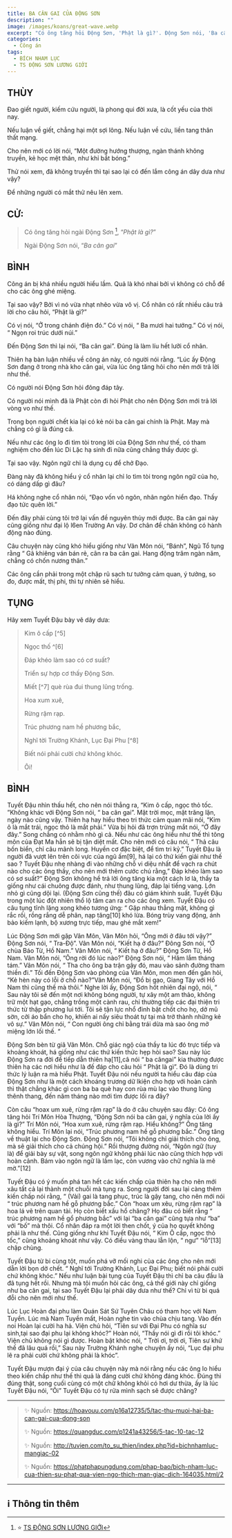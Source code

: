 ```yaml
---
title: BA CÂN GAI CỦA ĐỘNG SƠN
description: ""
image: /images/koans/great-wave.webp
excerpt: "Có ông tăng hỏi Động Sơn, 'Phật là gì?'. Động Sơn nói, 'Ba cân gai'"
categories:
  - Công án
tags:
  - BÍCH NHAM LỤC
  - TS ĐỘNG SƠN LƯƠNG GIỚI
---
```


## THÙY

Đao giết người, kiếm cứu người, là phong qui đời xưa, là cốt yếu của thời nay.

Nếu luận về giết, chẳng hại một sợi lông. Nếu luận về cứu, liền tang thân thất mạng.

Cho nên mới có lời nói, “Một đường hướng thượng, ngàn thánh không truyền, kẻ học mệt thân, như khỉ bắt bóng.”

Thử nói xem, đã không truyền thì tại sao lại có đến lắm công án dây dưa như vậy?

Để những người có mắt thử nêu lên xem.

## CỬ:

> Có ông tăng hỏi ngài Động Sơn [^1], “_Phật là gì?_”
>
> Ngài Động Sơn nói, “_Ba cân gai_”

## BÌNH

Công án bị khá nhiều người hiểu lầm. Quả là khó nhai bởi vì không có chỗ để cho các ông ghé miệng.

Tại sao vậy? Bởi vì nó vừa nhạt nhẽo vừa vô vị. Cổ nhân có rất nhiều câu trả lời cho câu hỏi, “Phật là gì?”

Có vị nói, “Ở trong chánh điện đó.” Có vị nói, “ Ba mươi hai tướng.” Có vị nói, “ Ngọn roi trúc dưới núi.”

Đến Động Sơn thì lại nói, “Ba cân gai”. Đúng là làm líu hết lưỡi cổ nhân.

Thiên hạ bàn luận nhiều về công án này, có người nói rằng. “Lúc ấy Động Sơn đang ở trong nhà kho cân gai, vừa lúc ông tăng hỏi cho nên mới trả lời như thế.

Có người nói Động Sơn hỏi đông đáp tây.

Có người nói mình đã là Phật còn đi hỏi Phật cho nên Động Sơn mới trả lời vòng vo như thế.

Trong bọn người chết kia lại có kẻ nói ba cân gai chính là Phật. May mà chẳng có gì là đúng cả.

Nếu như các ông lo đi tìm tòi trong lời của Động Sơn như thế, có tham nghiệm cho đến lúc Di Lặc hạ sinh đi nữa cũng chẳng thấy được gì.

Tại sao vậy. Ngôn ngữ chỉ là dụng cụ để chở Đạo.

Đàng này đã không hiểu ý cổ nhân lại chỉ lo tìm tòi trong ngôn ngữ của họ, có dáng dấp gì đâu?

Há không nghe cổ nhân nói, “Đạo vốn vô ngôn, nhân ngôn hiển đạo. Thấy đạo tức quên lời.”

Đến đây phải cùng tôi trở lại vấn đề nguyên thủy mới được. Ba cân gai này cũng giồng như đại lộ l6en Trường An vậy. Dơ chân để chân không có hành động nào đúng.

Câu chuyện này cũng khó hiểu giống như Vân Môn nói, “Bánh”, Ngũ Tổ tụng rằng “ Gã khiêng ván bán rẻ, cân ra ba cân gai. Hang động trăm ngàn năm, chẳng có chốn nương thân.”

Các ông cần phải trong một chặp rũ sạch tư tưởng cảm quan, ý tưởng, so đo, được mất, thị phi, thì tự nhiên sẽ hiểu.

## TỤNG

Hãy xem Tuyết Đậu bày vẽ dây dưa:

> Kim ô cấp [^5]
>
> Ngọc thố ^[6]
>
> Đáp khéo làm sao có cơ suất?
>
> Triển sự hợp cơ thấy Động Sơn.
>
> Miết [^7] què rùa đui thung lũng trống.
>
> Hoa xum xuê,
>
> Rừng rậm rạp.
>
> Trúc phương nam hề phương bắc,
>
> Nghĩ tời Trường Khánh, Lục Đại Phu [^8]
>
> Biết nói phải cười chứ không khóc.
>
> Ôi!

## BÌNH

Tuyết Đậu nhìn thấu hết, cho nên nói thẳng ra, “Kim ô cấp, ngọc thỏ tốc. ”Không khác với Động Sơn nói, “ ba cân gai”. Mặt trời mọc, mặt trăng lặn, ngày nào cũng vậy. Thiên hạ hay hiểu theo tri thức cảm quan mãi nói, “Kim ô là mắt trái, ngọc thỏ là mắt phải.” Vừa bị hỏi đã trợn trừng mắt nói, “Ở đây đây.” Song chẳng có nhằm nhò gì cả. Nếu như các ông hiểu như thế thì tông môn của Đạt Ma hẳn sẽ bị tận diệt mất. Cho nên mới có câu nói, “ Thả câu bốn biển, chỉ câu mãnh long. Huyền cơ đặc biệt, để tìm tri kỷ.” Tuyết Đậu là người đã vượt lên trên cõi vực của ngũ ấm[9], há lại có thứ kiến giải như thế sao ? Tuyết Đậu nhẹ nhàng đi vào những chỗ vi diệu nhất để vạch ra chút nào cho các ông thấy, cho nên mới thêm cước chú rằng,” Đáp khéo làm sao có sơ suất?” Động Sơn không hề trả lời ông tăng kia một cách lơ là, thầy ta giống như cái chuông được đánh, như thung lũng, đáp lại tiếng vang. Lớn nhỏ gì cũng dội lại. (Động Sơn cũng thế) đâu có giám khinh suất. Tuyết Đậu trong một lúc đột nhiên thổ lộ tâm can ra cho các ông xem. Tuyết Đậu có câu tụng tĩnh lặng xong khéo tương ứng: “ Gặp nhau thẳng mặt, không gì rắc rối, rồng rắng dễ phân, nạp tăng[10] khó lừa. Bóng trùy vang động, ánh bảo kiếm lạnh, bộ xương trực tiếp, mau ghé mắt xem!”

Lúc Động Sơn mới gặp Vân Môn, Vân Môn hỏi, “Ông mới ở đâu tới vậy?” Động Sơn nói, “ Tra-Độ”. Vân Môn nói, “Kiết hạ ở đâu?” Đông Sơn nói, “Ở chùa Báo Từ, Hồ Nam.” Vân Môn nói, “ Kiết hạ ở đâu?” Động Sơn Từ, Hồ Nam. Vân Môn nói, “Ông rời đó lúc nào?” Động Sơn nói, “ Hăm lắm tháng tám.” Vân Môn nói, “ Tha cho ông ba trận gậy đó, mau vào sảnh đường tham thiền đi.” Tối đến Động Sơn vào phòng của Vân Môn, mon men đến gần hỏi, “Kẻ hèn này có lỗi ở chỗ nào?”Vân Môn nói, “Đồ bị gạo, Giang Tây với Hồ Nam thì cũng thế mà thôi.” Nghe lời ấy, Động Sơn hốt nhiên đại ngộ, nói, “ Sau này tôi sẽ đến một nơi không bóng người, tự xây một am thảo, không trữ một hạt gạo, chẳng trồng một cành rau, chỉ thường tiếp các đại thiện tri thức từ thập phương lui tới. Tôi sẽ tận lực nhổ đinh bật chốt cho họ, dở mũ sờn, cởi áo bẩn cho họ, khiến ai nấy siêu thoát tự tại mà trở thành những kẻ vô sự.” Vân Môn nói, “ Con người ông chỉ bằng trái dừa mà sao ông mở miệng lớn lối thế. “

Động Sơn bèn từ giã Vân Môn. Chỗ giác ngộ của thầy ta lúc đó trực tiếp và khoảng khoát, há giống như các thứ kiến thức hẹp hòi sao? Sau này lúc Động Sơn ra đời để tiếp dẫn thiên hạ[11],câ nói “ ba cângai” kia thường được thiên hạ các nơi hiểu như là đế đáp cho câu hỏi “ Phật là gì”. Đó là dùng tri thức lý luận ra mà hiểu Phật. Tuyết Đậu nói nếu người ta hiểu câu đáp của Động Sơn như là một cách khoáng trương dữ lkiện cho hợp với hoàn cảnh thì thật chẳng khác gì con ba ba què hay con rùa mù lạc vào thung lũng thênh thang, đến năm tháng nào mới tìm được lối ra đây?

Còn câu “hoax um xuê, rừng rậm rạp” là do ở câu chuyện sau đây: Có ông tăng hỏi Trí Môn Hòa Thượng, “Động Sơn nói ba cân gai, ý nghĩa của lời ấy là gì?” Trí Môn nói, “Hoa xum xuê, rừng rậm rạp. Hiểu không?” Ông tăng không hiểu. Trí Môn lại nói, “Trúc phương nam hề gỗ phương bắc.” Ông tăng về thuật lại cho Động Sơn. Động Sơn nói, “Tôi không chỉ giải thích cho ông, mà sẽ giải thích cho cả chúng hội.” Rồi thượng đường nói, “Ngôn ngữ (tuy là) để giải bày sự vật, song ngôn ngữ không phải lúc nào cũng thích hợp với hoàn cảnh. Bám vào ngôn ngữ là lầm lạc, còn vương vào chữ nghĩa là mê mờ.”[12]

Tuyết Đậu có ý muốn phá tan hết các kiến chấp của thiên hạ cho nên mới xâu tất cả lại thành một chuỗi mà tụng ra. Song người đời sau lại càng thêm kiến chấp nói rằng, “ (Vải) gai là tang phục, trúc là gậy tang, cho nên mới nói “ trúc phương nam hề gỗ phương bắc.” Còn “hoax um xêu, rừng rậm rạp” là hoa lá vẽ trên quan tài. Họ còn biết xấu hổ chăng? Họ đâu có biết rằng “ trúc phương nam hề gổ phương bắc” với lại “ba cân gai” cũng tựa như “ba” với “bố” mà thôi. Cổ nhân đáp ra một lời then chốt, ý của họ quyết không phải là như thế. Cũng giống như khi Tuyết Đậu nói, “ Kim Ô cấp, ngọc thỏ tốc,” cũng khoảng khoát như vậy. Có điều vàng thau lẫn lộn, “ ngư” “lỗ”[13] chập chùng.

Tuyết Đậu từ bi cùng tột, muốn phá vỡ mối nghi của các ông cho nên mới dẫn lời bọn dở chết. “ Nghĩ tới Trường Khánh, Lục Đại Phu; biết nói phải cười chứ không khóc.” Nếu như luận bài tụng của Tuyết Đậu thì chỉ ba câu đầu là đã tụng hết rồi. Nhưng mà tôi muốn hỏi các ông, cả thế giới này chỉ giống như ba cân gai, tại sao Tuyết Đậu lại phải dây dưa như thế? Chỉ vì từ bi quá đỗi cho nên mới như thế.

Lúc Lục Hoàn đại phu làm Quán Sát Sứ Tuyên Châu có tham học với Nam Tuyền. Lúc mà Nam Tuyền mất, Hoàn nghe tin vào chùa chịu tang. Vào đến noi Hoàn lại cười ha hả. Viện chủ hỏi, “Tiên sư với Đại Phu có nghĩa sư sinh,tại sao đại phu lại không khóc?” Hoàn nói, “Thầy nói gì đi rồi tôi khóc.” Viện chủ không nói gì được. Hoàn bật khóc nói, “ Trời ơi, trời ơi, Tiên sư khứ thế đã lâu quá rồi,” Sau này Trường Khánh nghe chuyện ấy nói, “Lục đại phu lẽ ra phải cười chứ không phải là khóc”.

Tuyết Đậu mượn đại ý của câu chuyện này mà nói rằng nếu các ông lo hiểu theo kiến chấp như thế thì quả là đáng cười chứ không đáng khóc. Đúng thì đúng thật, song cuối cùng có một chữ không khỏi có hơi dư thừa, ấy là lúc Tuyết Đậu nói, “Ôi” Tuyết Đậu có tự rửa mình sạch sẽ được chăng?

<hr class="blog-rule" />

> ✨ Nguồn: https://hoavouu.com/p16a12735/5/tac-thu-muoi-hai-ba-can-gai-cua-dong-son
>
> ✨ Nguồn: https://quangduc.com/p1241a43256/5-tac-10-tac-12
>
> ✨ Nguồn: http://tuvien.com/to_su_thien/index.php?id=bichnhamluc-mangiac-02
>
> ✨ Nguồn: https://phatphapungdung.com/phap-bao/bich-nham-luc-cua-thien-su-phat-qua-vien-ngo-thich-man-giac-dich-164035.html/2

<hr class="blog-rule" />

## ℹ️ Thông tin thêm

[^1]: ⭐️ <a href="/masters/Dongshan-Liangjie" target="_blank">TS ĐỘNG SƠN LƯƠNG GIỚI</a>
